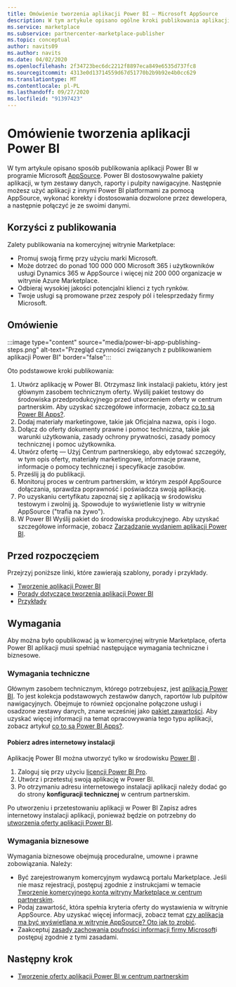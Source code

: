 ```yaml
---
title: Omówienie tworzenia aplikacji Power BI — Microsoft AppSource
description: W tym artykule opisano ogólne kroki publikowania aplikacji Power BI w programie Microsoft AppSource. Dostępne są również wymagania techniczne i biznesowe, które aplikacja Power BI musi spełnić, aby można było je opublikować w portalu komercyjnym.
ms.service: marketplace
ms.subservice: partnercenter-marketplace-publisher
ms.topic: conceptual
author: navits09
ms.author: navits
ms.date: 04/02/2020
ms.openlocfilehash: 2f34723bec6dc2212f8897eca849e6535d737fc8
ms.sourcegitcommit: 4313e0d13714559d67d51770b2b9b92e4b0cc629
ms.translationtype: MT
ms.contentlocale: pl-PL
ms.lasthandoff: 09/27/2020
ms.locfileid: "91397423"
---
```

# <a name="power-bi-app-creation-overview"></a>Omówienie tworzenia aplikacji Power BI

W tym artykule opisano sposób publikowania aplikacji Power BI w programie Microsoft [AppSource](https://appsource.microsoft.com/). Power BI dostosowywalne pakiety aplikacji, w tym zestawy danych, raporty i pulpity nawigacyjne. Następnie możesz użyć aplikacji z innymi Power BI platformami za pomocą AppSource, wykonać korekty i dostosowania dozwolone przez dewelopera, a następnie połączyć je ze swoimi danymi.

## <a name="publishing-benefits"></a>Korzyści z publikowania

Zalety publikowania na komercyjnej witrynie Marketplace:

- Promuj swoją firmę przy użyciu marki Microsoft.
- Może dotrzeć do ponad 100 000 000 Microsoft 365 i użytkowników usługi Dynamics 365 w AppSource i więcej niż 200 000 organizacje w witrynie Azure Marketplace.
- Odbieraj wysokiej jakości potencjalni klienci z tych rynków.
- Twoje usługi są promowane przez zespoły pól i telesprzedaży firmy Microsoft.

## <a name="overview"></a>Omówienie

:::image type="content" source="media/power-bi-app-publishing-steps.png" alt-text="Przegląd czynności związanych z publikowaniem aplikacji Power BI" border="false":::

Oto podstawowe kroki publikowania:

1. Utwórz aplikację w Power BI. Otrzymasz link instalacji pakietu, który jest głównym zasobem technicznym oferty. Wyślij pakiet testowy do środowiska przedprodukcyjnego przed utworzeniem oferty w centrum partnerskim. Aby uzyskać szczegółowe informacje, zobacz [co to są Power BI Apps?](https://docs.microsoft.com/power-bi/service-template-apps-overview).
2. Dodaj materiały marketingowe, takie jak Oficjalna nazwa, opis i logo.
3. Dołącz do oferty dokumenty prawne i pomoc techniczna, takie jak warunki użytkowania, zasady ochrony prywatności, zasady pomocy technicznej i pomoc użytkownika.
4. Utwórz ofertę — Użyj Centrum partnerskiego, aby edytować szczegóły, w tym opis oferty, materiały marketingowe, informacje prawne, informacje o pomocy technicznej i specyfikacje zasobów.
5. Prześlij ją do publikacji.
6. Monitoruj proces w centrum partnerskim, w którym zespół AppSource dołączania, sprawdza poprawność i poświadcza swoją aplikację.
7. Po uzyskaniu certyfikatu zapoznaj się z aplikacją w środowisku testowym i zwolnij ją. Spowoduje to wyświetlenie listy w witrynie AppSource ("trafia na żywo").
8. W Power BI Wyślij pakiet do środowiska produkcyjnego. Aby uzyskać szczegółowe informacje, zobacz [Zarządzanie wydaniem aplikacji Power BI](https://docs.microsoft.com/power-bi/service-template-apps-create#manage-the-template-app-release).

## <a name="before-you-begin"></a>Przed rozpoczęciem

Przejrzyj poniższe linki, które zawierają szablony, porady i przykłady.

- [Tworzenie aplikacji Power BI](https://docs.microsoft.com/power-bi/service-template-apps-create)
- [Porady dotyczące tworzenia aplikacji Power BI](https://docs.microsoft.com/power-bi/service-template-apps-tips)
- [Przykłady](https://docs.microsoft.com/power-bi/service-template-apps-samples)

## <a name="requirements"></a>Wymagania

Aby można było opublikować ją w komercyjnej witrynie Marketplace, oferta Power BI aplikacji musi spełniać następujące wymagania techniczne i biznesowe.

### <a name="technical-requirements"></a>Wymagania techniczne

Głównym zasobem technicznym, którego potrzebujesz, jest [aplikacja Power BI](https://go.microsoft.com/fwlink/?linkid=2028636). To jest kolekcja podstawowych zestawów danych, raportów lub pulpitów nawigacyjnych. Obejmuje to również opcjonalne połączone usługi i osadzone zestawy danych, znane wcześniej jako [pakiet zawartości](https://docs.microsoft.com/power-bi/service-organizational-content-pack-introduction). Aby uzyskać więcej informacji na temat opracowywania tego typu aplikacji, zobacz artykuł [co to są Power BI Apps?](https://go.microsoft.com/fwlink/?linkid=2028636).

#### <a name="get-an-installation-web-address"></a>Pobierz adres internetowy instalacji

Aplikację Power BI można utworzyć tylko w środowisku [Power BI](https://powerbi.microsoft.com/) .

1. Zaloguj się przy użyciu [licencji Power BI Pro](https://docs.microsoft.com/power-bi/service-admin-purchasing-power-bi-pro).
2. Utwórz i przetestuj swoją aplikację w Power BI.
3. Po otrzymaniu adresu internetowego instalacji aplikacji należy dodać go do strony **konfiguracji technicznej** w centrum partnerskim.

Po utworzeniu i przetestowaniu aplikacji w Power BI Zapisz adres internetowy instalacji aplikacji, ponieważ będzie on potrzebny do [utworzenia oferty aplikacji Power BI](create-power-bi-app-offer.md).

### <a name="business-requirements"></a>Wymagania biznesowe

Wymagania biznesowe obejmują proceduralne, umowne i prawne zobowiązania. Należy:

- Być zarejestrowanym komercyjnym wydawcą portalu Marketplace. Jeśli nie masz rejestracji, postępuj zgodnie z instrukcjami w temacie [Tworzenie komercyjnego konta witryny Marketplace w centrum partnerskim](create-account.md).
- Podaj zawartość, która spełnia kryteria oferty do wystawienia w witrynie AppSource. Aby uzyskać więcej informacji, zobacz temat [czy aplikacja ma być wyświetlana w witrynie AppSource? Oto jak to zrobić](https://appsource.microsoft.com/blogs/have-an-app-to-list-on-appsource-here-s-how).
- Zaakceptuj [zasady zachowania poufności informacji firmy Microsoft](https://privacy.microsoft.com/privacystatement)i postępuj zgodnie z tymi zasadami.

## <a name="next-step"></a>Następny krok

- [Tworzenie oferty aplikacji Power BI w centrum partnerskim](create-power-bi-app-offer.md)
